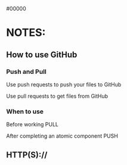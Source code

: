 #00000

# NOTES:

## How to use GitHub

### Push and Pull
Use push requests to push your files to GitHub

Use pull requests to get files from GitHub

### When to use

Before working PULL

After completing an atomic component PUSH

## HTTP(S)://


